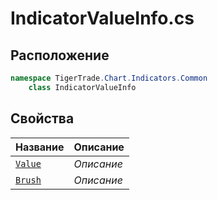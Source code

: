 
# IndicatorValueInfo.cs
## Расположение
```csharp
namespace TigerTrade.Chart.Indicators.Common  
    class IndicatorValueInfo
```

## Свойства
| Название | Описание |
| --- | --- |
| [`Value`](./svoistva/Value.md) | *Описание* |
| [`Brush`](./svoistva/Brush.md) | *Описание* |
